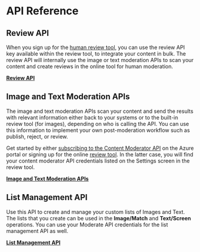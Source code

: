 <!-- 
NavPath: Content Moderator
LinkLabel: API Reference
Url: content-moderator/documentation/api-reference
Weight: 130
-->

# API Reference #

## Review API ##
When you sign up for the [human review tool](http://contentmoderator.cognitive.microsoft.com/ "Content Moderator Review Tool"), you can use the review API key available within the review tool, to integrate your content in bulk. The review API will internally use the image or text moderation APIs to scan your content and create reviews in the online tool for human moderation.

[**Review API**](https://westus.dev.cognitive.microsoft.com/docs/services/580519463f9b070e5c591178/operations/580519483f9b0709fc47f9c5 "Content Moderator Review API")

## Image and Text Moderation APIs ##
The image and text moderation APIs scan your content and send the results with relevant information either back to your systems or to the built-in review tool (for images), depending on who is calling the API. You can use this information to implement your own post-moderation workflow such as publish, reject, or review.

Get started by either [subscribing to the Content Moderator API](https://portal.azure.com/#create/Microsoft.CognitiveServices/apitype/ContentModerator) on the Azure portal or signing up for the online [review tool](http://contentmoderator.cognitive.microsoft.com/). In the latter case, you will find your content moderator API credentials listed on the Settings screen in the review tool.

[**Image and Text Moderation APIs**](https://westus.dev.cognitive.microsoft.com/docs/services/57cf753a3f9b070c105bd2c1/operations/57cf753a3f9b070868a1f66c "Image and Text Moderation APIs")

## List Management API ##
Use this API to create and manage your custom lists of Images and Text. The lists that you create can be used in the **Image/Match** and **Text/Screen** operations. You can use your Moderate API credentials for the list management API as well.

[**List Management API**](https://westus.dev.cognitive.microsoft.com/docs/services/57cf755e3f9b070c105bd2c2/operations/57cf755e3f9b070868a1f675 "Content Moderator List Management API")
